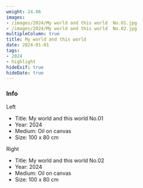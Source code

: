 ```yaml
---
weight: 24.06
images:
- /images/2024/My world and this world  No.01.jpg
- /images/2024/My world and this world  No.02.jpg
multipleColumn: true
title: My world and this world
date: 2024-01-01
tags:
- 2024
- highlight
hideExif: true
hideDate: true
---
```


### Info

Left
- Title: My world and this world  No.01
- Year: 2024
- Medium: Oil on canvas
- Size: 100 x 80 cm

Right
- Title: My world and this world  No.02
- Year: 2024
- Medium: Oil on canvas
- Size: 100 x 80 cm
